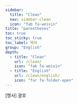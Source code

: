 ```yaml
---
sidebar:
  title: "Clean"
  nav: sidebar-clean
  icon: "fab fa-weixin"
title: "parentheses"
toc: true
toc_sticky: true
toc_label: 목차
group: "English"
depth: 
  - title: "Clean"
    url: /clean/
    icon: "fab fa-weixin"
  - title: "English"
    url: /clean/english/
    icon: "far fa-folder-open"
---
```

[명사]  괄호
